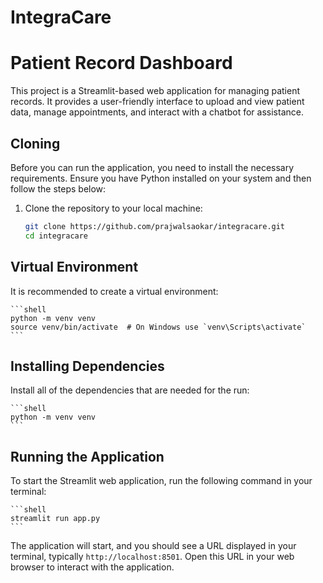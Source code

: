 # IntegraCare
# Patient Record Dashboard

This project is a Streamlit-based web application for managing patient records. It provides a user-friendly interface to upload and view patient data, manage appointments, and interact with a chatbot for assistance.

## Cloning

Before you can run the application, you need to install the necessary requirements. Ensure you have Python installed on your system and then follow the steps below:

1. Clone the repository to your local machine:

   ```bash
   git clone https://github.com/prajwalsaokar/integracare.git
   cd integracare

## Virtual Environment
It is recommended to create a virtual environment:
    
    ```shell
    python -m venv venv
    source venv/bin/activate  # On Windows use `venv\Scripts\activate`
    ```

## Installing Dependencies
Install all of the dependencies that are needed for the run:
    
    ```shell
    python -m venv venv
    ```

## Running the Application
To start the Streamlit web application, run the following command in your terminal:
    
    ```shell
    streamlit run app.py
    ```

The application will start, and you should see a URL displayed in your terminal, typically `http://localhost:8501`. Open this URL in your web browser to interact with the application.
